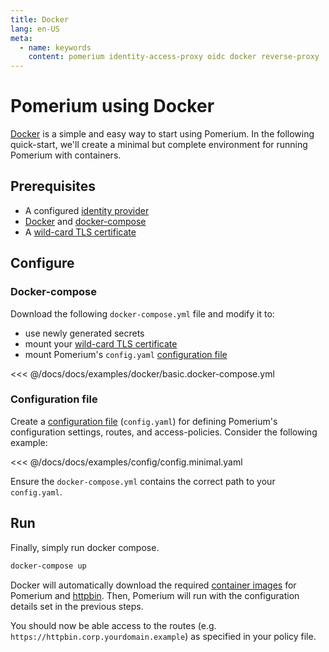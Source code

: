 ```yaml
---
title: Docker
lang: en-US
meta:
  - name: keywords
    content: pomerium identity-access-proxy oidc docker reverse-proxy
---
```


# Pomerium using Docker

[Docker] is a simple and easy way to start using Pomerium. In the following quick-start, we'll create a minimal but complete environment for running Pomerium with containers.

## Prerequisites

- A configured [identity provider]
- [Docker] and [docker-compose]
- A [wild-card TLS certificate]

## Configure

### Docker-compose

Download the following `docker-compose.yml` file and modify it to:

- use newly generated secrets
- mount your [wild-card TLS certificate]
- mount Pomerium's `config.yaml` [configuration file]

<<< @/docs/docs/examples/docker/basic.docker-compose.yml

### Configuration file

Create a [configuration file] (`config.yaml`) for defining Pomerium's configuration settings, routes, and access-policies. Consider the following example:

<<< @/docs/docs/examples/config/config.minimal.yaml

Ensure the `docker-compose.yml` contains the correct path to your `config.yaml`.

## Run

Finally, simply run docker compose.

```bash
docker-compose up
```

Docker will automatically download the required [container images] for Pomerium and [httpbin]. Then, Pomerium will run with the configuration details set in the previous steps.

You should now be able access to the routes (e.g. `https://httpbin.corp.yourdomain.example`) as specified in your policy file.

[configuration file]: ../reference/readme.md
[container images]: https://hub.docker.com/r/pomerium/pomerium
[docker]: https://docs.docker.com/install/
[docker-compose]: https://docs.docker.com/compose/install/
[httpbin]: https://httpbin.org/
[identity provider]: ../docs/identity-providers.md
[wild-card tls certificate]: ../docs/certificates.md
